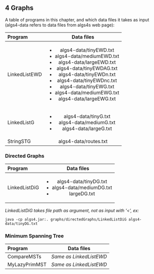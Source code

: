 ## 4 Graphs

A table of programs in this chapter, and which data files it takes as input (algs4-data refers to data files from algs4s web page):

| Program              | Data files    |
| :--------            |:-------------:|
| LinkedListEWD        | <ul><li>algs4-data/tinyEWD.txt</li><li>algs4-data/mediumEWD.txt</li><li>algs4-data/largeEWD.txt</li><li>algs4-data/tinyEWDAG.txt</li><li>algs4-data/tinyEWDn.txt</li><li>algs4-data/tinyEWDnc.txt</li><li>algs4-data/tinyEWG.txt</li><li>algs4-data/mediumEWG.txt</li><li>algs4-data/largeEWG.txt</li></ul> |
| LinkedListG          | <ul><li>algs4-data/tinyG.txt</li> <li>algs4-data/mediumG.txt</li> <li>algs4-data/largeG.txt</li></ul> |
| StringSTG            | algs4-data/routes.txt |

### Directed Graphs
| Program              | Data files    |
| :--------            |:-------------:|
| LinkedListDiG        | <ul><li>algs4-data/tinyDG.txt</li><li>algs4-data/mediumDG.txt</li><li>largeDG.txt</li></ul> |
*LinkedListDiG takes file path as argument, not as input with '&lt;', ex:*

`java -cp algs4.jar:. graphs/directedGraphs/LinkedListDiG algs4-data/tinyDG.txt`


### Minimum Spanning Tree
| Program              | Data files    |
| :--------            |:-------------:|
| CompareMSTs          | *Same as LinkedListEWD* |
| MyLazyPrimMST        | *Same as LinkedListEWD* |



